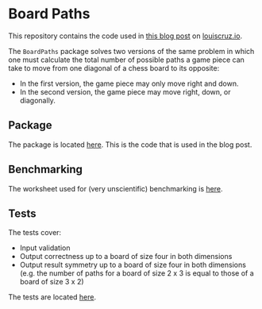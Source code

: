 # Board Paths

This repository contains the code used in [this blog post][blog post] on [louiscruz.io][louiscruz.io].

The `BoardPaths` package solves two versions of the same problem in which one must calculate the total number of possible paths a game piece can take to move from one diagonal of a chess board to its opposite:

* In the first version, the game piece may only move right and down.
* In the second version, the game piece may move right, down, or diagonally.

[blog post]: http://louiscruz.io/board-paths
[louiscruz.io]: http://louiscruz.io

## Package

The package is located [here][package]. This is the code that is used in the blog post.

[package]: ./src/main/scala-2.12/BoardPaths/package.scala

## Benchmarking

The worksheet used for (very unscientific) benchmarking is [here][benchmarking].

[benchmarking]: ./src/main/scala-2.12/paths.sc

## Tests

The tests cover:

* Input validation
* Output correctness up to a board of size four in both dimensions
* Output result symmetry up to a board of size four in both dimensions (e.g. the number of paths for a board of size 2 x 3 is equal to those of a board of size 3 x 2)

The tests are located [here][tests].

[tests]: ./src/test/scala-2.12/BoardPathSpec